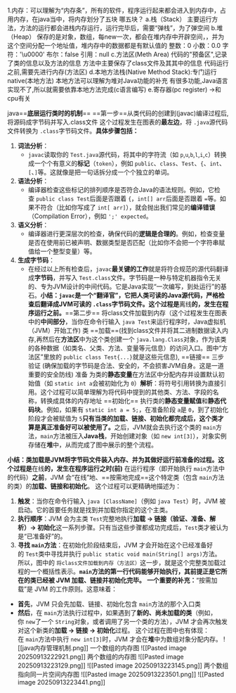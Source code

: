 1.内存：可以理解为“内存条”，所有的软件，程序运行起来都会进入到内存中，占用内存，在java当中，将内存划分了五块
	哪五块？
		a.栈（Stack）
			主要运行方法，方法的运行都会进栈内存运行，运行完毕后，需要“弹栈”，为了弹空间
		b.堆（Heap）
			保存的是对象，数组，每new一次，都会在堆内存中开辟空间，，并为这个空间分配一个地址值，堆内存中的数据都是有默认值的
				整数：0
				小数：0.0
				字符：'\u0000'
				布尔：false
				引用：null
		c.方法区(Meth Area)
			代码的"预备区",记录了类的信息以及方法的信息
			方法中主要保存了class文件及其其中的信息
			代码运行之前,需要先进行内存(方法区)
		d.本地方法栈(Native Method Stack):专门运行native(本地方法)
			本地方法可以理解为堆对Java功能的补充
				有很多功能,Java语言实现不了,所以就需要依靠本地方法完成(c语言编写)
		e.寄存器(pc register) ->和cpu有关

java==**底层运行类时的机制**==
		==第一步==从类代码的创建到(javac)编译过程后,将源码成字节码并写入.class文件
			这个过程发生在图表的​**​最左边​**​，将 `.java`源代码文件转换为 `.class`字节码文件。
	​**​具体步骤包括：​**​
1. ​**​词法分析​**​：
    - `javac`读取你的 `Test.java`源代码，将其中的字符流（如 `p`,`u`,`b`,`l`,`i`,`c`）转换成一个个有意义的​**​标记​**​（`token`），例如 `public`、`class`、`Test`、`{`、`int`、`[`、`]`等。这就像是把一句话拆分成一个个独立的单词。
2. ​**​语法分析​**​：
    - 编译器检查这些标记的排列顺序是否符合Java的语法规则。例如，它检查 `public class Test`后面是否跟着 `{`，`int[] arr`后面是否跟着 `=`等。如果不符合（比如你写成了 `int[ arr]`），就会抛出我们常见的​**​编译错误​**​（Compilation Error），例如 `';' expected`。
3. ​**​语义分析​**​：
    - 编译器进行更深层次的检查，确保代码的​**​逻辑是合理的​**​。例如，检查变量是否在使用前已被声明、数据类型是否匹配（比如你不会把一个字符串赋值给一个整型变量）等。
4. ​**​生成字节码​**​：
    - 在经过以上所有检查后，`javac`​**​最关键的工作​**​就是将符合规范的源代码翻译成​**​字节码​**​，并写入 `Test.class`文件。字节码是一种与特定机器指令无关的、专为JVM设计的中间代码。它是Java实现“一次编写，到处运行”的基石。
​**​小结：`javac`是一个“翻译官”，它把人类可读的Java源代码，严格检查后翻译成JVM可读的 `.class`字节码文件。这个过程是​**​离线​**​的，发生在程序运行之前。​**
		==第二步== 将class文件加载到内存（这个过程发生在图表中的​**​中间部分​**​，当你在命令行输入 `java Test`来运行程序时，Java虚拟机（JVM）开始工作)
			类
			==加载==(找到class文件并将其二进制数据读入内存,再然后在​**​方法区​**​中为这个类创建一个 `java.lang.Class`对象，作为该类的各种数据（如类名、父类、方法、变量等元信息）的访问入口。图中“方法区”里放的 `public class Test{...}`就是这些元信息),
			==链接==
				三步
					验证
						(确保加载的字节码是合法、安全的，不会损害JVM自身。这是一道重要的安全防线)
					准备
						为类的​**​静态变量​**​在方法区中分配内存并设置默认初始值（如 `static int a`会被初始化为 `0`）
					​**​解析​**​：将符号引用转换为直接引用。这个过程可以简单理解为将代码中提到的其他类、方法、字段的名称，转换成具体的内存地址
			==初始化==
				执行类的​**​静态变量赋值​**​和​**​静态代码块​**​。例如，如果有 `static int a = 5;`，在准备阶段 `a`是 `0`，到了初始化阶段才会被赋值为 `5`
			**​只有当类的加载、链接、初始化都完成后，这个类才算是真正准备好可以被使用了。​**​ 之后，JVM就会去执行这个类的 `main`方法，`main`方法被压入​**​Java栈​**​，开始创建对象（如 `new int[3]`），对象实例存储在​**​堆​**​中，从而完成了图中展示的整个流程。

​**​小结：类加载是JVM将字节码文件装入内存、并为其做好运行前准备的过程。这个过程是​**​在线​**​的，发生在程序运行之时(前)**
		在运行程序（即开始执行 `main`方法中的代码）​**​之前​**​，JVM 会“在线”地、==按需地完成==这个特定类（包含 `main`方法的类）的​**​加载、链接和初始化​**​。
这个过程可以更精确地描述为：
1. ​**​触发​**​：当你在命令行输入 `java [ClassName]`（例如 `java Test`）时，JVM 被启动。它的首要任务就是找到并加载你指定的这个主类。
2. ​**​执行顺序​**​：JVM 会为主类 `Test`完整地执行​**​加载 -> 链接（验证、准备、解析）-> 初始化​**​这一系列步骤。只有当这些步骤都成功完成后，`Test`类才被认为是“已准备好”的。
3. ​**​寻找 `main`方法​**​：在初始化阶段结束后，JVM 才会开始在这个已经准备好的 `Test`类中寻找并执行 `public static void main(String[] args)`方法。
所以，图中的 `将class文件加载到内存（方法区）`这一步，就是这个完整类加载过程的一个概括性表示。​**​`main`方法的第一行代码能够开始执行，其前提正是它所在的类已经被 JVM 加载、链接并初始化完毕。​**​
​**​一个重要的补充：​**​
“按需加载”是 JVM 的工作原则。这意味着：
- ​**​首先​**​，JVM 只会先加载、链接、初始化包含 `main`方法的那个入口类
- ​**​然后​**​，在 `main`方法执行过程中，如果遇到了​**​新的、尚未加载的类​**​（例如，你 `new`了一个 `String`对象，或者调用了另一个类的方法），JVM 才会再次触发对这个新类的​**​加载 -> 链接 -> 初始化​**​过程。
这个过程在图中也有体现：在 `main`方法中执行 `new int[3]`时，JVM 才会在​**​堆​**​中为数组对象分配内存。
		![[java内存管理机制.png]]
一个数组的内存图
	![[Pasted image 20250913222921.png]]
两个数组的内存图
	![[Pasted image 20250913223129.png]]
	![[Pasted image 20250913223145.png]]
两个数组指向同一片空间内存图
![[Pasted image 20250913223501.png]]
![[Pasted image 20250913223441.png]]
